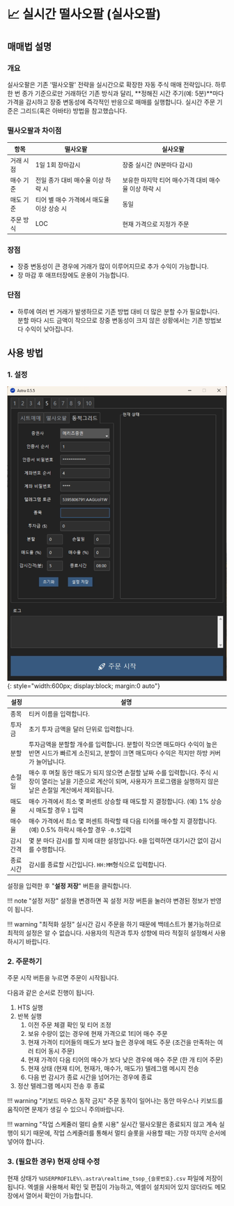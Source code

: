 # 📈 실시간 떨사오팔 (실사오팔)

## 매매법 설명

### 개요

실사오팔은 기존 '떨사오팔' 전략을 실시간으로 확장한 자동 주식 매매 전략입니다. 하루 한 번 종가 기준으로만 거래하던 기존 방식과 달리, **정해진 시간 주기(예: 5분)**마다 가격을 감시하고 장중 변동성에 즉각적인 반응으로 매매를 실행합니다. 실시간 주문 기준은 그리드(혹은 아바타) 방법을 참고했습니다.

### 떨사오팔과 차이점
|항목|떨사오팔|실사오팔|
|---|------|-----|
| 거래 시점 | 1일 1회 장마감시                   | 장중 실시간 (N분마다 감시)|
| 매수 기준 | 전일 종가 대비 매수율 이상 하락 시      | 보유한 마지막 티어 매수가격 대비 매수율 이상 하락 시 |
| 매도 기준 | 티어 별 매수 가격에서 매도율 이상 상승 시 | 동일 |
| 주문 방식 | LOC | 현재 가격으로 지정가 주문 |

### 장점
- 장중 변동성이 큰 경우에 거래가 많이 이루어지므로 추가 수익이 가능합니다.
- 장 마감 후 애프터장에도 운용이 가능합니다.
 
### 단점
- 하루에 여러 번 거래가 발생하므로 기존 방법 대비 더 많은 분할 수가 필요합니다. 분할 마다 시드 금액이 작으므로 장중 변동성이 크지 않은 상황에서는 기존 방법보다 수익이 낮아집니다. 

## 사용 방법
### 1. 설정
![](images/dynamic_grid.png){: style="width:600px; display:block; margin:0 auto"}

|설정|설명|
|---|---|
| 종목| 티커 이름을 입력합니다.|
| 투자금| 초기 투자 금액을 달러 단위로 입력합니다.|
| 분할| 투자금액을 분할할 개수를 입력합니다. 분할이 작으면 매도마다 수익이 높은 반면 시드가 빠르게 소진되고, 분할이 크면 매도마다 수익은 적지만 하방 커버가 늘어납니다.|
| 손절일| 매수 후 며칠 동안 매도가 되지 않으면 손절할 날짜 수를 입력합니다. 주식 시장이 열리는 날을 기준으로 계산이 되며, 사용자가 프로그램을 실행하지 않은 날은 손절일 계산에서 제외됩니다.|
| 매도율| 매수 가격에서 최소 몇 퍼센트 상승할 때 매도할 지 결정합니다. (예) 1% 상승시 매도할 경우 `1` 입력|
| 매수율| 매수 가격에서 최소 몇 퍼센트 하락할 때 다음 티어를 매수할 지 결정합니다. (예) 0.5% 하락시 매수할 경우 `-0.5`입력|
| 감시간격| 몇 분 마다 감시를 할 지에 대한 설정입니다. `0`을 입력하면 대기시간 없이 감시를 수행합니다.|
| 종료시간| 감시를 종료할 시간입니다. `HH:MM`형식으로 입력합니다.|

설정을 입력한 후 "**설정 저장**" 버튼을 클릭합니다.

!!! note "설정 저장"
    설정을 변경하면 꼭 설정 저장 버튼을 눌러야 변경된 정보가 반영이 됩니다.

!!! warning "최적화 설정"
    실시간 감시 주문을 하기 때문에 백테스트가 불가능하므로 최적의 설정은 알 수 없습니다. 사용자의 직관과 투자 성향에 따라 적절히 설정해서 사용하시기 바랍니다.

### 2. 주문하기
주문 시작 버튼을 누르면 주문이 시작됩니다.

다음과 같은 순서로 진행이 됩니다.

1. HTS 실행
2. 반복 실행
      1. 이전 주문 체결 확인 및 티어 조정
      2. 보유 수량이 없는 경우에 현재 가격으로 1티어 매수 주문
      2. 현재 가격이 티어들의 매도가 보다 높은 경우에 매도 주문 (조건을 만족하는 여러 티어 동시 주문)
      3. 현재 가격이 다음 티어의 매수가 보다 낮은 경우에 매수 주문 (한 개 티어 주문)
      4. 현재 상태 (현재 티어, 현재가, 매수가, 매도가) 텔레그램 메시지 전송
      5. 다음 번 감시가 종료 시간을 넘어가는 경우에 종료
3. 정산 텔레그램 메시지 전송 후 종료

!!! warning "키보드 마우스 동작 금지"
    주문 동작이 일어나는 동안 마우스나 키보드를 움직이면 문제가 생길 수 있으니 주의바랍니다.

!!! warning "작업 스케줄러 멀티 슬롯 시용"
    실시간 떨사오팔은 종료되지 않고 계속 실행이 되기 때문에, 작업 스케줄러를 통해서 멀티 슬롯을 사용할 때는 가장 마지막 순서에 넣어야 합니다.

### 3. (필요한 경우) 현재 상태 수정
현재 상태가 `%USERPROFILE%\.astra\realtime_tsop_{슬롯번호}.csv` 파일에 저장이 됩니다. 엑셀을 사용해서 확인 및 편집이 가능하고, 엑셀이 설치되어 있지 않더라도 메모장에서 열어서 확인이 가능합니다. 
